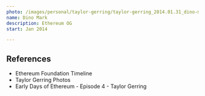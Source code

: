 ```yaml
---
photo: /images/personal/taylor-gerring/taylor-gerring_2014.01.31_dino-mark.png
name: Dino Mark
description: Ethereum OG
start: Jan 2014

---
```


## References



- Ethereum Foundation Timeline
- Taylor Gerring Photos
- Early Days of Ethereum - Episode 4 - Taylor Gerring
